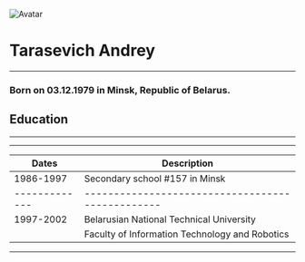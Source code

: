 ![Avatar](/images/avatar-small.png "Тарасевич Андрей")


# Tarasevich Andrey
***************************

### Born on 03.12.1979 in Minsk, Republic of Belarus.  


## Education
***************************
----------------------------------------------------------------
| Dates       | Description                                    |
|-------------|------------------------------------------------|
| 1986-1997   | Secondary school #157 in Minsk                 |
|-------------|------------------------------------------------|
| 1997-2002   | Belarusian National Technical University       |
|             | Faculty of Information Technology and Robotics |
----------------------------------------------------------------


